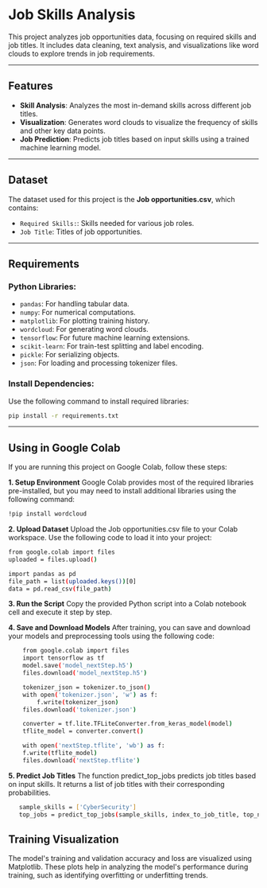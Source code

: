 # Job Skills Analysis

This project analyzes job opportunities data, focusing on required skills and job titles. It includes data cleaning, text analysis, and visualizations like word clouds to explore trends in job requirements.

---

## **Features**

- **Skill Analysis**: Analyzes the most in-demand skills across different job titles.
- **Visualization**: Generates word clouds to visualize the frequency of skills and other key data points.
- **Job Prediction**: Predicts job titles based on input skills using a trained machine learning model.

---

## **Dataset**

The dataset used for this project is the **Job opportunities.csv**, which contains:

- `Required Skills:`: Skills needed for various job roles.
- `Job Title`: Titles of job opportunities.

---

## **Requirements**

### Python Libraries:

- `pandas`: For handling tabular data.
- `numpy`: For numerical computations.
- `matplotlib`: For plotting training history.
- `wordcloud`: For generating word clouds.
- `tensorflow`: For future machine learning extensions.
- `scikit-learn`: For train-test splitting and label encoding.
- `pickle`: For serializing objects.
- `json`: For loading and processing tokenizer files.

### Install Dependencies:

Use the following command to install required libraries:

```bash
pip install -r requirements.txt
```

---

## **Using in Google Colab**

If you are running this project on Google Colab, follow these steps:

**1. Setup Environment**
Google Colab provides most of the required libraries pre-installed, but you may need to install additional libraries using the following command:

```bash
!pip install wordcloud
```

**2. Upload Dataset**
Upload the Job opportunities.csv file to your Colab workspace. Use the following code to load it into your project:

```bash
from google.colab import files
uploaded = files.upload()

import pandas as pd
file_path = list(uploaded.keys())[0]
data = pd.read_csv(file_path)
```

**3. Run the Script**
Copy the provided Python script into a Colab notebook cell and execute it step by step.

**4. Save and Download Models**
After training, you can save and download your models and preprocessing tools using the following code:

```bash
    from google.colab import files
    import tensorflow as tf
    model.save('model_nextStep.h5')
    files.download('model_nextStep.h5')

    tokenizer_json = tokenizer.to_json()
    with open('tokenizer.json', 'w') as f:
        f.write(tokenizer_json)
    files.download('tokenizer.json')

    converter = tf.lite.TFLiteConverter.from_keras_model(model)
    tflite_model = converter.convert()

    with open('nextStep.tflite', 'wb') as f:
    f.write(tflite_model)
    files.download('nextStep.tflite')
```

**5. Predict Job Titles**
The function predict_top_jobs predicts job titles based on input skills. It returns a list of job titles with their corresponding probabilities.

```bash
   sample_skills = ['CyberSecurity']
   top_jobs = predict_top_jobs(sample_skills, index_to_job_title, top_n=3)
```

## **Training Visualization**

The model's training and validation accuracy and loss are visualized using Matplotlib. These plots help in analyzing the model's performance during training, such as identifying overfitting or underfitting trends.
